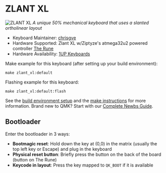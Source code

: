 # ZLANT XL

![ZLANT XL](https://1upkeyboards.com/wp-content/uploads/2021/06/ZlantXL-scaled.jpeg)
_A unique 50% mechanical keyboard that uses a slanted ortholinear layout_

- Keyboard Maintainer: [chrisgve](https://github.com/chrisgve)
- Hardware Supported: Zlant XL w/Ziptyze's atmega32u2 powered controller [The Rune](https://1upkeyboards.com/shop/controllers/the-rune-by-ziptyze/)
- Hardware Availability: [1UP Keyboards](https://1upkeyboards.com/shop/keyboard-kits/diy-40-kits/zlantxl-50-mechanical-keyboard-kit/)

Make example for this keyboard (after setting up your build environment):

    make zlant_xl:default

Flashing example for this keyboard:

    make zlant_xl:default:flash

See the [build environment setup](https://docs.qmk.fm/#/getting_started_build_tools) and the [make instructions](https://docs.qmk.fm/#/getting_started_make_guide) for more information. Brand new to QMK? Start with our [Complete Newbs Guide](https://docs.qmk.fm/#/newbs).

## Bootloader

Enter the bootloader in 3 ways:

- **Bootmagic reset**: Hold down the key at (0,0) in the matrix (usually the top left key or Escape) and plug in the keyboard
- **Physical reset button**: Briefly press the button on the back of the board (button on The Rune)
- **Keycode in layout**: Press the key mapped to `QK_BOOT` if it is available
